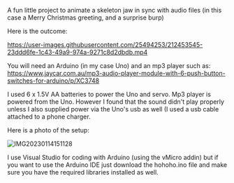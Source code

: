 



A fun little project to animate a skeleton jaw in sync with audio files (in this case a Merry Christmas greeting, and a surprise burp)

Here is the outcome:

https://user-images.githubusercontent.com/25494253/212453545-23ddd6fe-1c43-49a9-974a-9271c8d2dbdb.mp4

 You will need an Arduino (in my case Uno) and an mp3 player such as:
 https://www.jaycar.com.au/mp3-audio-player-module-with-6-push-button-switches-for-arduino/p/XC3748
 
I used 6 x 1.5V AA batteries to power the Uno and servo. Mp3 player is powered from the Uno. However I found that the sound didn't play properly unless I also supplied power via the Uno's usb as well (I used a usb cable attached to a phone charger.

Here is a photo of the setup:

![IMG20230114151128](https://user-images.githubusercontent.com/25494253/212456248-05d216f0-cd94-4cab-a459-d6d0b9cd6d9d.jpg)

I use Visual Studio for coding with Arduino (using the vMicro addin) but if you want to use the Arduino IDE just download the hohoho.ino file and make sure you have the required libraries installed as well.
